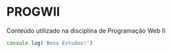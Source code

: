 # PROGWII
Conteúdo utilizado na disciplina de Programação Web II

```javascript
console.log('Bons Estudos!')
```
